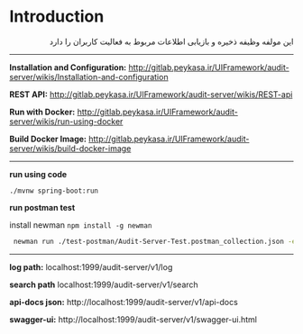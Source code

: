 # Introduction

<div dir="rtl" align="right">
این مولفه وظیفه ذخیره و بازیابی اطلاعات مربوط به فعالیت کاربران را دارد
</div>

----


**Installation and Configuration:**
http://gitlab.peykasa.ir/UIFramework/audit-server/wikis/Installation-and-configuration

**REST API:**
http://gitlab.peykasa.ir/UIFramework/audit-server/wikis/REST-api

**Run with Docker:**
http://gitlab.peykasa.ir/UIFramework/audit-server/wikis/run-using-docker

**Build Docker Image:**
http://gitlab.peykasa.ir/UIFramework/audit-server/wikis/build-docker-image

----

**run using code**
```
./mvnw spring-boot:run
````
**run postman test**

install newman `npm install -g newman`
````bash
 newman run ./test-postman/Audit-Server-Test.postman_collection.json -e ./test-postman/Audit-Server-Test-Development.postman_environment.json 
````
----

**log path:** localhost:1999/audit-server/v1/log

**search path** localhost:1999/audit-server/v1/search

**api-docs json:** http://localhost:1999/audit-server/v1/api-docs

**swagger-ui:** http://localhost:1999/audit-server/v1/swagger-ui.html

